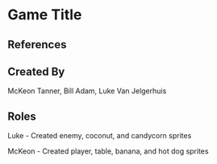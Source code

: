 # Game Title

## References

## Created By

McKeon Tanner, Bill Adam, Luke Van Jelgerhuis

## Roles

Luke - Created enemy, coconut, and candycorn sprites

McKeon - Created player, table, banana, and hot dog sprites
